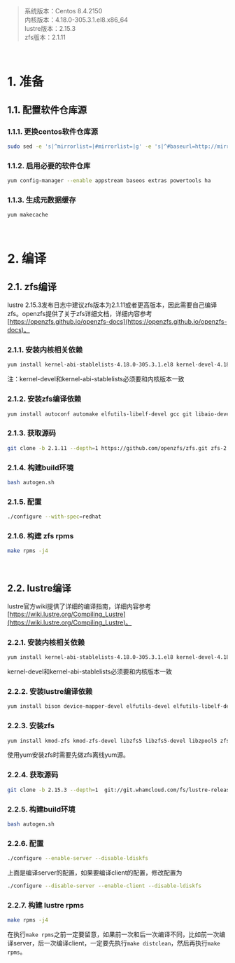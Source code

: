 > 系统版本：Centos 8.4.2150  
> 内核版本：4.18.0-305.3.1.el8.x86_64  
> lustre版本：2.15.3  
> zfs版本：2.1.11  

&nbsp;
# 1. 准备
## 1.1. 配置软件仓库源
### 1.1.1. 更换centos软件仓库源
```bash
sudo sed -e 's|^mirrorlist=|#mirrorlist=|g' -e 's|^#baseurl=http://mirror.centos.org/$contentdir/$releasever|baseurl=https://vault.centos.org/8.4.2105|g' -i.bak /etc/yum.repos.d/CentOS-*.repo
```

### 1.1.2. 启用必要的软件仓库
```bash
yum config-manager --enable appstream baseos extras powertools ha
```

### 1.1.3. 生成元数据缓存
```bash
yum makecache
```

&nbsp;
&nbsp;
# 2. 编译
## 2.1. zfs编译
lustre 2.15.3发布日志中建议zfs版本为2.1.11或者更高版本，因此需要自己编译zfs。openzfs提供了关于zfs详细文档，详细内容参考[https://openzfs.github.io/openzfs-docs](https://openzfs.github.io/openzfs-docs)。

### 2.1.1. 安装内核相关依赖
```bash
yum install kernel-abi-stablelists-4.18.0-305.3.1.el8 kernel-devel-4.18.0-305.3.1.el8 kernel-headers-4.18.0-305.3.1.el8 kernel-rpm-macros
```
注：kernel-devel和kernel-abi-stablelists必须要和内核版本一致

### 2.1.2. 安装zfs编译依赖
```bash
yum install autoconf automake elfutils-libelf-devel gcc git libaio-devel libattr-devel libblkid-devel libcurl-devel libffi-devel libtirpc-devel libtool libuuid-devel make ncompress openssl-devel python3-cffi python3-packaging python36 python36-devel rpm-build systemd-devel zlib-devel
```

### 2.1.3. 获取源码
```bash
git clone -b 2.1.11 --depth=1 https://github.com/openzfs/zfs.git zfs-2.1.11
```

### 2.1.4. 构建build环境
```bash
bash autogen.sh
```

### 2.1.5. 配置
```bash
./configure --with-spec=redhat
```

### 2.1.6. 构建 zfs rpms
```bash
make rpms -j4
```

&nbsp;
## 2.2. lustre编译
lustre官方wiki提供了详细的编译指南，详细内容参考[https://wiki.lustre.org/Compiling_Lustre](https://wiki.lustre.org/Compiling_Lustre)。

### 2.2.1. 安装内核相关依赖
```bash
yum install kernel-abi-stablelists-4.18.0-305.3.1.el8 kernel-devel-4.18.0-305.3.1.el8 kernel-headers-4.18.0-305.3.1.el8 kernel-rpm-macros
```
kernel-devel和kernel-abi-stablelists必须要和内核版本一致

### 2.2.2. 安装lustre编译依赖
```bash
yum install bison device-mapper-devel elfutils-devel elfutils-libelf-devel expect flex gcc gcc-c++ git glib2-devel keyutils-libs-devel krb5-devel ksh libattr-devel libblkid-devel libmount-devel libnl3-devel libselinux-devel libtool libuuid-devel libyaml-devel make ncurses-devel net-snmp-devel newt-devel numactl-devel patchutils pciutils-devel perl-ExtUtils-Embed pesign python36-devel rpm-build systemd-devel tcl tcl-devel tk tk-devel xmlto yum-utils zlib-devel
```

### 2.2.3. 安装zfs
```bash
yum install kmod-zfs kmod-zfs-devel libzfs5 libzfs5-devel libzpool5 zfs
```
使用yum安装zfs时需要先做zfs离线yum源。

### 2.2.4. 获取源码
```bash
git clone -b 2.15.3 --depth=1  git://git.whamcloud.com/fs/lustre-release.git lustre-2.15.3
```

### 2.2.5. 构建build环境
```bash
bash autogen.sh
```

### 2.2.6. 配置
```bash
./configure --enable-server --disable-ldiskfs
```
上面是编译server的配置，如果要编译client的配置，修改配置为
```bash
./configure --disable-server --enable-client --disable-ldiskfs
```

### 2.2.7. 构建 lustre rpms
```bash
make rpms -j4
```
在执行`make rpms`之前一定要留意，如果前一次和后一次编译不同，比如前一次编译server，后一次编译client，一定要先执行`make distclean`，然后再执行`make rpms`。